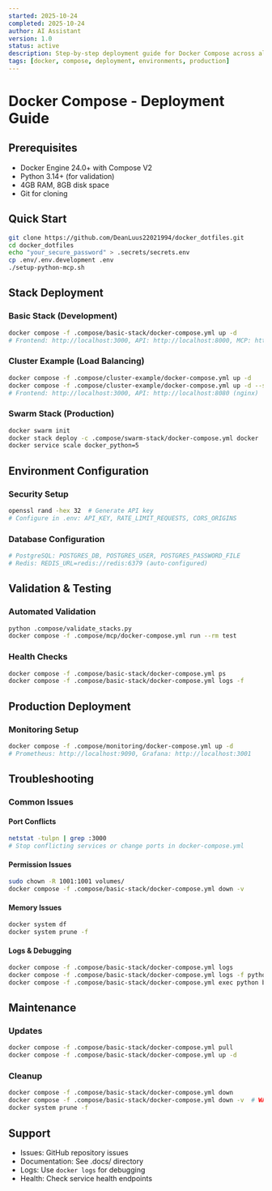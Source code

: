 ```yaml
---
started: 2025-10-24
completed: 2025-10-24
author: AI Assistant
version: 1.0
status: active
description: Step-by-step deployment guide for Docker Compose across all environments
tags: [docker, compose, deployment, environments, production]
---
```


# Docker Compose - Deployment Guide

## Prerequisites
- Docker Engine 24.0+ with Compose V2
- Python 3.14+ (for validation)
- 4GB RAM, 8GB disk space
- Git for cloning

## Quick Start
```bash
git clone https://github.com/DeanLuus22021994/docker_dotfiles.git
cd docker_dotfiles
echo "your_secure_password" > .secrets/secrets.env
cp .env/.env.development .env
./setup-python-mcp.sh
```

## Stack Deployment

### Basic Stack (Development)
```bash
docker compose -f .compose/basic-stack/docker-compose.yml up -d
# Frontend: http://localhost:3000, API: http://localhost:8000, MCP: http://localhost:8001
```

### Cluster Example (Load Balancing)
```bash
docker compose -f .compose/cluster-example/docker-compose.yml up -d
docker compose -f .compose/cluster-example/docker-compose.yml up -d --scale python=3
# Frontend: http://localhost:3000, API: http://localhost:8080 (nginx)
```

### Swarm Stack (Production)
```bash
docker swarm init
docker stack deploy -c .compose/swarm-stack/docker-compose.yml docker
docker service scale docker_python=5
```

## Environment Configuration

### Security Setup
```bash
openssl rand -hex 32  # Generate API key
# Configure in .env: API_KEY, RATE_LIMIT_REQUESTS, CORS_ORIGINS
```

### Database Configuration
```bash
# PostgreSQL: POSTGRES_DB, POSTGRES_USER, POSTGRES_PASSWORD_FILE
# Redis: REDIS_URL=redis://redis:6379 (auto-configured)
```

## Validation & Testing

### Automated Validation
```bash
python .compose/validate_stacks.py
docker compose -f .compose/mcp/docker-compose.yml run --rm test
```

### Health Checks
```bash
docker compose -f .compose/basic-stack/docker-compose.yml ps
docker compose -f .compose/basic-stack/docker-compose.yml logs -f
```

## Production Deployment

### Monitoring Setup
```bash
docker compose -f .compose/monitoring/docker-compose.yml up -d
# Prometheus: http://localhost:9090, Grafana: http://localhost:3001
```

## Troubleshooting

### Common Issues
#### Port Conflicts
```bash
netstat -tulpn | grep :3000
# Stop conflicting services or change ports in docker-compose.yml
```

#### Permission Issues
```bash
sudo chown -R 1001:1001 volumes/
docker compose -f .compose/basic-stack/docker-compose.yml down -v
```

#### Memory Issues
```bash
docker system df
docker system prune -f
```

#### Logs & Debugging
```bash
docker compose -f .compose/basic-stack/docker-compose.yml logs
docker compose -f .compose/basic-stack/docker-compose.yml logs -f python
docker compose -f .compose/basic-stack/docker-compose.yml exec python bash
```

## Maintenance

### Updates
```bash
docker compose -f .compose/basic-stack/docker-compose.yml pull
docker compose -f .compose/basic-stack/docker-compose.yml up -d
```

### Cleanup
```bash
docker compose -f .compose/basic-stack/docker-compose.yml down
docker compose -f .compose/basic-stack/docker-compose.yml down -v  # WARNING: destroys data
docker system prune -f
```

## Support
- Issues: GitHub repository issues
- Documentation: See .docs/ directory
- Logs: Use `docker logs` for debugging
- Health: Check service health endpoints
